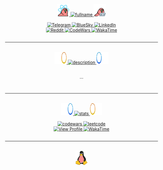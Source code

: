<div align="center">
    <a href="https://cultofthepartyparrot.com" target="_blank">
      <img src="https://raw.githubusercontent.com/kah3vich/kah3vich/main/assets/gif/reactparrot.gif" width="40px" alt="reactparrot">
    </a>
    <a href="#main">
      <img src="https://svg-readme.vercel.app/readme/svg?type=custom&size=30&weight=500&content=Socials" width="140px" height="30px" alt="fullname">
    </a>
    <a href="https://cultofthepartyparrot.com" target="_blank">
      <img src="https://raw.githubusercontent.com/kah3vich/kah3vich/main/assets/gif/laptopparrot.gif" width="40px" alt="laptopparrot.gif">
    </a>
</div>

<br />

<div align="center">
  <a href="https://t.me/@kah3vich" target="_blank">
    <img src="https://img.shields.io/badge/-Telegram-090909?style=for-the-badge&logo=telegram&logoColor=27A0D9" alt="Telegram">
  </a>
  <a href="https://www.codewars.com/users/kah3vich" target="_blank">
    <img src="https://img.shields.io/badge/-BlueSky-090909?style=for-the-badge&logo=bluesky&logoColor=blue" alt="BlueSky">
  </a>
  <a href="https://www.linkedin.com/in/kah3vich" target="_blank">
    <img src="https://img.shields.io/badge/-linkedin-090909?style=for-the-badge&logo=outline&logoColor=blue" alt="LinkedIn">
  </a>
</div>

<div align="center">
  <a href="https://www.reddit.com/user/k_88888" target="_blank">
    <img src="https://img.shields.io/badge/-Reddit-090909?style=for-the-badge&logo=reddit&logoColor=orange" alt="Reddit">
  </a>
  <a href="https://www.codewars.com/users/kah3vich" target="_blank">
    <img src="https://img.shields.io/badge/-Codewars-090909?style=for-the-badge&logo=codewars&logoColor=red" alt="CodeWars">
  </a>
  <a href="https://wakatime.com/@kah3vich" target="_blank">
    <img src="https://img.shields.io/badge/-wakatime-090909?style=for-the-badge&logo=wakatime&logoColor=white" alt="WakaTime">
  </a>
</div>

<br />
<hr />
<br />

<!---->

<div align="center">
  <a href="https://cultofthepartyparrot.com" target="_blank">
    <img src="https://raw.githubusercontent.com/kah3vich/kah3vich/main/assets/gif/portalorangeparrot.gif" width="40px" alt="portalorangeparrot">
  </a>
  <a href="#description">
    <img src="https://svg-readme.vercel.app/readme/svg?type=subtitle&content=Description" width="160px" height="33px" alt="description">
  </a>
  <a href="https://cultofthepartyparrot.com" target="_blank">
    <img src="https://raw.githubusercontent.com/kah3vich/kah3vich/main/assets/gif/portalblueparrot.gif" width="40px" alt="portalblueparrot">
  </a>
</div>

<br />

<div align="center">
  <p>...</p>
</div>

<br />
<hr />
<br />

<!---->

<div align="center">
  <a href="https://cultofthepartyparrot.com" target="_blank">
    <img src="https://raw.githubusercontent.com/kah3vich/kah3vich/main/assets/gif/reverseportalblueparrot.gif" width="40px" alt="reverseportalblueparrot">
  </a>
  <a href="#stats">
    <img src="https://svg-readme.vercel.app/readme/svg?type=subtitle&content=Stats" width="80px" height="33px" alt="stats">
  </a>
  <a href="https://cultofthepartyparrot.com" target="_blank">
    <img src="https://raw.githubusercontent.com/kah3vich/kah3vich/main/assets/gif/reverseportalorangeparrot.gif" width="40px" alt="reverseportalorangeparrot">
  </a>
</div>

<br />

<div align="center">
  <a href="https://www.codewars.com/users/kah3vich" target="_blank">
    <img src="https://www.codewars.com/users/kah3vich/badges/large" alt="codewars"/>
  </a>
  <a href="https://leetcode.com/kah3vich" target="_blank">
    <img src="https://leetcard.jacoblin.cool/kah3vich?theme=dark&font=Overpass&ext=contest" alt="leetcode" />
  </a>
</div>

<div align="center">
  <a href="https://github.com/kah3vich" target="_blank">
    <img src="https://komarev.com/ghpvc/?username=kah3vich&color=blue&style=for-the-badge" alt="View Profile" />
  </a>
  <a href="https://wakatime.com/@kah3vich" target="_blank">
    <img src="https://wakatime.com/badge/user/bce86a87-7891-4b44-ab58-a5b64ee23b9b.svg?label=blue&logo=github&style=for-the-badge" alt="WakaTime">
  </a>
</div>

<br />
<hr />
<br />

<!---->

<div align="center">
  <a href="https://cultofthepartyparrot.com" target="_blank">
    <img src="https://raw.githubusercontent.com/kah3vich/kah3vich/main/assets/gif/partytux.gif" width="40px" alt="partytux">
  </a>
</div>
